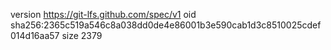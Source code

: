 version https://git-lfs.github.com/spec/v1
oid sha256:2365c519a546c8a038dd0de4e86001b3e590cab1d3c8510025cdef014d16aa57
size 2379

